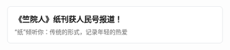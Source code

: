 <a href="https://mp.weixin.qq.com/s/NdD-pyvjMVSmb_Z8-U-j3w" target="_blank" style="text-decoration: none; color: inherit;">
  <div style="
    border: 1px solid #e1e4e8;
    border-radius: 8px;
    padding: 16px;
    margin: 16px 0;
    display: flex;
    align-items: center;
    transition: box-shadow 0.2s ease;
    cursor: pointer;
    background: #fff;
  " onmouseover="this.style.boxShadow='0 4px 8px rgba(0,0,0,0.1)'" onmouseout="this.style.boxShadow='none'">
    <div>
      <h3 style="margin: 0 0 8px 0; font-size: 18px; font-weight: 600;">《竺院人》纸刊获人民号报道！</h3>
      <p style="margin: 0; color: #666; font-size: 14px; line-height: 1.4;">“纸”倾听你：传统的形式，记录年轻的热爱</p>
    </div>
  </div>
</a>

